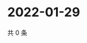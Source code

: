 # 2022-01-29

共 0 条

<!-- BEGIN WEIBO -->
<!-- 最后更新时间 Sat Jan 29 2022 11:13:47 GMT+0800 (China Standard Time) -->

<!-- END WEIBO -->

